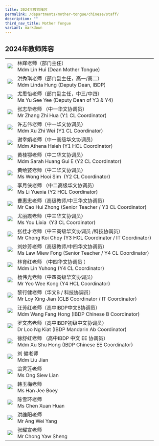 ```yaml
---
title: 2024年教师阵容
permalink: /departments/mother-tongue/chinese/staff/
description: ""
third_nav_title: Mother Tongue
variant: markdown
---
```

2024年教师阵容
------------------

|   |                                                                                                                        |
|---|------|
|  ![](/images/Our%20Departments/Chinese/Lin-Hui-233x300.jpg) | 林辉老师（部门主任）<br>Mdm Lin Hui (Dean Mother Tongue)                                                               |
|  ![](/images/Our%20Departments/Chinese/Hung-Hsiu-Chi-233x300.jpg) | 洪秀琪老师（部门副主任，高一/高二）<br>Mdm Linda Hung (Deputy Dean, IBDP)                                              |
| ![](/images/Our%20Departments/Chinese/YuSeeYee-244x300.jpg)  |   尤思怡老师（部门副主任，中三/中四）<br>Ms Yu See Yee  (Deputy Dean of Y3 &amp; Y4)                                       |
|  ![](/images/Our%20Departments/Chinese/Zhang-Zhihua-233x300.jpg) | 张志华老师 （中一华文协调员）<br>Mr Zhang Zhi Hua  (Y1 CL Coordinator)                                                 |
| ![](/images/Our%20Departments/Chinese/XuZhiWei-227x300.jpg)  | 许志伟老师（中一华文协调员）<br>Mdm Xu Zhi Wei    (Y1 CL Coordinator)                                                                                          |
|  ![](/images/Our%20Departments/Chinese/Hsieh-Hsing-Chuan-Athena-234x300.jpg) | 谢幸娟老师（中一高级华文协调员）<br>Mdm Athena Hsieh (Y1 HCL Coordinator)                                              |
| ![](/images/Our%20Departments/Chinese/Huang-Guie-Sarah-233x300.jpg)  | 黄桂鄂老师（中二华文协调员）<br>Mdm Sarah Huang Gui E (Y2 CL Coordinator)                                              |
|![](/images/Our%20Departments/Chinese/Ms_Wong_Hooi_Sim.png)  |         黄绘嬜老师（中二华文协调员）<br>         Ms Wong Hooi Sim&nbsp; (Y2 CL Coordinator)                                            |
|  ![](/images/Our%20Departments/Chinese/Li-YueXia.jpg) | 李月侠老师   （中二高级华文协调员）<br>Ms Li Yuexia  (Y2 HCL Coordinator)                                              |
| ![](/images/Our%20Departments/Chinese/Cao-Hui-Zhong-234x300.jpg)  | 曹惠忠老师（高级教师/中三华文协调员）<br>Mr Cao Hui Zhong (Senior Teacher / Y3 CL Coordinator)                         |
| ![](/images/Our%20Departments/Chinese/You-Lixia-227x300.jpg)  |  尤丽霞老师（中三华文协调员）<br> Ms You Lixia&nbsp; (Y3 CL Coordinator)                                                                                             |
| ![](/images/Our%20Departments/Chinese/Chong-Koi-Choy.jpg)  | 张桂才老师（中三高级华文协调员 /科技协调员）<br>Mr Chong Koi Choy  (Y3 HCL Coordinator / IT Coordinator)               |
|  ![](/images/Our%20Departments/Chinese/Law-Miew-Fong-233x300.jpg) | 刘妙芳老师（高级教师/中四华文协调员）<br>Ms Law Miew Fong (Senior Teacher / Y4 CL Coordinator)                         |
|  ![](/images/Our%20Departments/Chinese/Lin-Yuhong-234x300.jpg) | 林育红老师  （中四华文协调员 ）<br>Mdm Lin Yuhong (Y4 CL Coordinator)                                                  |
| ![](/images/Our%20Departments/Chinese/Yeo-Wee-Kong-234x300.jpg)  | 杨伟光老师（中四高级华文协调员）<br>Mr Yeo Wee Kong  (Y4 HCL Coordinator) |
|  ![](/images/Our%20Departments/Chinese/Loy-Xing-Jian-233x300.jpg)  | 黎行健老师（华文B / 科技协调员）<br>Mr Loy Xing Jian  (CLB Coordinator / IT Coordinator)                               |
|  ![](/images/Our%20Departments/Chinese/Wang-Fang-Hong-233x300.jpg) | 汪芳红老师（高中IBDP中文B协调员）<br>Mdm Wang Fang Hong  (IBDP Chinese B Coordinator)                                  |
|  ![](/images/Our%20Departments/Chinese/Loo-Ng-Kiat.jpg) | 罗文杰老师（高中IBDP初级中文协调员）<br>Dr Loo Ng Kiat (IBDP Mandarin Ab Coordinator)                                  |
|  ![](/images/Our%20Departments/Chinese/Xu-Shu-Hong-233x300.jpg) |    徐舒虹老师 （高中IBDP 中文 EE 协调员）<br> Mdm Xu Shu Hong (IBDP Chinese EE Coordinator)                                                                                          |
|  ![](/images/Our%20Departments/Chinese/Liu-Jian.jpg) | 刘    健老师<br>Mdm Liu Jian                                                                                           |
|  ![](/images/Our%20Departments/Chinese/Ong-Siew-Lian-234x300.jpg) | 翁秀莲老师<br>Ms Ong Siew Lian                                                                                         |
|  ![](/images/Our%20Departments/Chinese/Han-Jee-Boey-233x300.jpg) | 韩玉梅老师<br>Ms Han Jee Boey                                                                                          |
|  ![](/images/Our%20Departments/Chinese/Chen-Xue-Huan-199x300.jpg) | 陈雪环老师<br>Ms Chen Xuan Huan                                                                                        |
| ![](/images/Our%20Departments/Chinese/Ang-Wei-Yang-2.jpg)  | 洪维阳老师<br>Mr Ang Wei Yang                                                                                          |
|![](/images/Our%20Departments/Chinese/Chong_Yaw_Sheng.png)  | 张耀宣老师  <br> Mr Chong Yaw Sheng           |